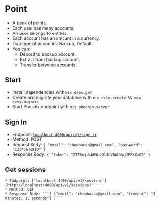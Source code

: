 # Point
  * A bank of points.
  * Each user has many accounts.
  * An user belongs to entities.
  * Each account has an amount in a currency.
  * Two type of accounts: Backup, Default.
  * You can:
    * Deposit to backup account.
    * Extract from backup account.
    * Transfer between accounts.

## Start
  * Install dependencies with `mix deps.get`
  * Create and migrate your database with `mix ecto.create && mix ecto.migrate`
  * Start Phoenix endpoint with `mix phoenix.server`

## Sign In
  * Endpoint: [`localhost:4000/api/v1/sign_in`](http://localhost:4000/api/v1/sign_in)
  * Method: POST
  * Request Body: ```{ "email": "chewbacca@gmail.com", "password": "12345678910" }```
  * Response Body: ```{ "token": "ZTF5ejdsbENLeDlJUVhWbWpjZFFXZz09" }```

## Get sessions
    * Endpoint: [`localhost:4000/api/v1/sessions`](http://localhost:4000/api/v1/sessions)
    * Method: GET
    * Response Body: ```[ {"email": "chewbacca@gmail.com", "timeout": "3 minutes, 12 seconds"} ]```
